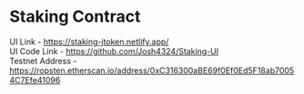 # Staking Contract

UI Link - https://staking-jtoken.netlify.app/ <br>
UI Code Link - https://github.com/Josh4324/Staking-UI <br>
Testnet Address - https://ropsten.etherscan.io/address/0xC316300aBE69f0Ef0Ed5F18ab70054C7Efe41096
